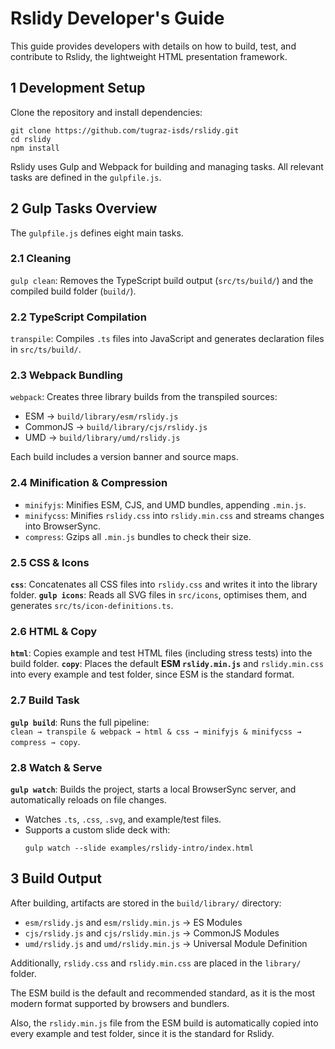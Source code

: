 
# Rslidy Developer's Guide

This guide provides developers with details on how to build, test, and
contribute to Rslidy, the lightweight HTML presentation framework.


## 1 Development Setup

Clone the repository and install dependencies:
```
git clone https://github.com/tugraz-isds/rslidy.git
cd rslidy
npm install
```

Rslidy uses Gulp and Webpack for building and managing tasks. All
relevant tasks are defined in the `gulpfile.js`.



## 2 Gulp Tasks Overview

The `gulpfile.js` defines eight main tasks.


### 2.1 Cleaning

`gulp clean`: Removes the TypeScript build output (`src/ts/build/`)
and the compiled build folder (`build/`).


### 2.2 TypeScript Compilation

`transpile`: Compiles `.ts` files into JavaScript and generates
declaration files in `src/ts/build/`.


### 2.3 Webpack Bundling

`webpack`: Creates three library builds from the transpiled sources:
  - ESM → `build/library/esm/rslidy.js`
  - CommonJS → `build/library/cjs/rslidy.js`
  - UMD → `build/library/umd/rslidy.js`

Each build includes a version banner and source maps.


### 2.4 Minification & Compression

- `minifyjs`: Minifies ESM, CJS, and UMD bundles, appending `.min.js`.
- `minifycss`: Minifies `rslidy.css` into `rslidy.min.css` and streams changes into BrowserSync.
- `compress`: Gzips all `.min.js` bundles to check their size.


### 2.5 CSS & Icons

**`css`**: Concatenates all CSS files into `rslidy.css` and writes it into the library folder.
**`gulp icons`**: Reads all SVG files in `src/icons`, optimises them, and generates `src/ts/icon-definitions.ts`.


### 2.6 HTML & Copy

**`html`**: Copies example and test HTML files (including stress tests) into the build folder.
**`copy`**: Places the default **ESM `rslidy.min.js`** and `rslidy.min.css` into every example and test folder, since ESM is the standard format.


### 2.7 Build Task

**`gulp build`**: Runs the full pipeline:  
  `clean → transpile & webpack → html & css → minifyjs & minifycss → compress → copy`.

### 2.8 Watch & Serve

**`gulp watch`**: Builds the project, starts a local BrowserSync server,
and automatically reloads on file changes.
  - Watches `.ts`, `.css`, `.svg`, and example/test files.
  - Supports a custom slide deck with:
    ```
    gulp watch --slide examples/rslidy-intro/index.html
    ```


## 3 Build Output

After building, artifacts are stored in the `build/library/` directory:

- `esm/rslidy.js` and `esm/rslidy.min.js` → ES Modules
- `cjs/rslidy.js` and `cjs/rslidy.min.js` → CommonJS Modules
- `umd/rslidy.js` and `umd/rslidy.min.js` → Universal Module Definition

Additionally, `rslidy.css` and `rslidy.min.css` are placed in the
`library/` folder.



The ESM build is the default and recommended standard, as it is the 
most modern format supported by browsers and bundlers.

Also, the `rslidy.min.js` file from the ESM build is automatically
copied into every example and test folder, since it is the standard
for Rslidy.




